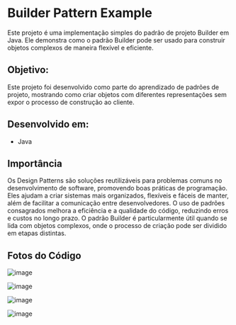 # Builder Pattern Example
Este projeto é uma implementação simples do padrão de projeto Builder em Java. Ele demonstra como o padrão Builder pode ser usado para construir objetos complexos de maneira flexível e eficiente.

## Objetivo:
Este projeto foi desenvolvido como parte do aprendizado de padrões de projeto, mostrando como criar objetos com diferentes representações sem expor o processo de construção ao cliente.

## Desenvolvido em:
* Java

## Importância

Os Design Patterns são soluções reutilizáveis para problemas comuns no desenvolvimento de software, promovendo boas práticas de programação. Eles ajudam a criar sistemas mais organizados, flexíveis e fáceis de manter, além de facilitar a comunicação entre desenvolvedores. O uso de padrões consagrados melhora a eficiência e a qualidade do código, reduzindo erros e custos no longo prazo. O padrão Builder é particularmente útil quando se lida com objetos complexos, onde o processo de criação pode ser dividido em etapas distintas.

## Fotos do Código

![image](https://github.com/user-attachments/assets/fd31310e-565a-4f84-bfb0-db8018daa264)

![image](https://github.com/user-attachments/assets/eee2d3f5-b21b-48ec-a21c-66818afe78c2)

![image](https://github.com/user-attachments/assets/548e790d-4538-48c8-8355-3e0f84153aeb)

![image](https://github.com/user-attachments/assets/26be3859-42d5-47fa-8575-f86ad2985e44)



